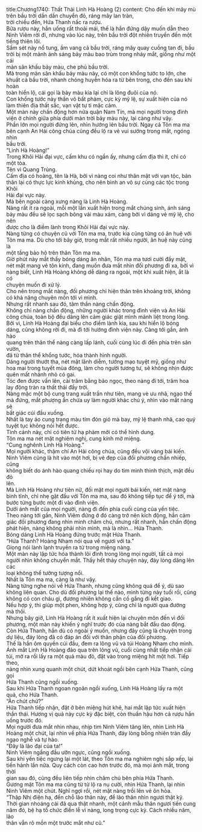 title:Chương1740: Thất Thải Linh Hà Hoàng (2)
content:
Cho đến khi mây mù trên bầu trời dần dần chuyển đỏ, ráng mây lan tràn,<br>trời chiều đến, Hứa Thanh nấc ra rượu.<br>Bữa rượu này, hắn uống rất thoải mái, thế là hắn đứng dậy muốn dẫn theo<br>Ninh Viêm rời đi, nhưng vào lúc này, trên bầu trời đột nhiên truyền đến một<br>tiếng thiên lôi.<br>Sấm sét này nổ tung, ầm vang cả bầu trời, ráng mây quay cuồng tan đi, bầu<br>trời bị một mảnh ánh sáng bảy màu bao trùm trong nháy mắt, giống như một cái<br>màn sân khấu bảy màu, che phủ bầu trời.<br>Mà trong màn sân khấu bảy màu này, có một con khổng tước to lớn, che<br>khuất cả bầu trời, nhanh chóng huyễn hóa ra từ bên trong, cho đến sau khi hoàn<br>toàn hiển lộ, cái gọi là bảy màu kia lại chỉ là lông đuôi của nó.<br>Con khổng tước này thần võ bất phàm, cực kỳ mỹ lệ, sự xuất hiện của nó<br>làm thiên địa thất sắc, vạn vật tự ti mặc cảm.<br>Một màn này chấn động hơn nửa quận Nam Tín, mà mọi người trong đình<br>viện ở chính giữa phía dưới màn trời bảy màu này, lại càng như vậy.<br>Phần lớn mọi người đứng lên, nhìn hướng lên bầu trời. Ngay cả Tôn ma ma<br>bên cạnh An Hải công chúa cũng đều lộ ra vẻ vui sướng trong mắt, ngóng nhìn<br>bầu trời.<br>“Linh Hà Hoàng!”<br>Trong Khôi Hải đại vực, cấm khu có ngần ấy, nhưng cấm địa thì ít, chỉ có<br>một tòa.<br>Tên vì Quang Trủng.<br>Cấm địa có hoàng, tên là Hà, bởi vì nàng coi như thân mật với vạn tộc, bản<br>thân lại có thực lực kinh khủng, cho nên bình an vô sự cùng các tộc trong Khôi<br>Hải đại vực này.<br>Mà bên ngoài càng xưng nàng là Linh Hà Hoàng.<br>Nàng rất ít ra ngoài, mỗi một lần xuất hiện trong mắt chúng sinh, ánh sáng<br>bảy màu đều sẽ lọc sạch bông vải màu xám, càng bởi vì dáng vẻ mỹ lệ, cho nên<br>được cho là điềm lành trong Khôi Hải đại vực này.<br>Nàng từng có chuyện cũ với Tôn ma ma, trước kia cũng từng có ân huệ với<br>Tôn ma ma. Dù cho tới bây giờ, trong mắt rất nhiều người, ân huệ này cũng là<br>một tầng bảo hộ trên thân Tôn ma ma.<br>Giờ phút này mắt thấy bóng dáng ân nhân, Tôn ma ma tươi cười đầy mặt,<br>nét mặt mang vẻ tôn kính, đang muốn đưa mắt nhìn đối phương đi xa, bởi vì<br>nàng biết, Linh Hà Hoàng không dễ dàng ra ngoài, một khi xuất hiện, ắt là có<br>chuyện muốn đi xử lý.<br>Cho nên trong mắt nàng, đối phương chỉ hiện thân trên khoảng trời, không<br>có khả năng chuyên môn tới vì mình.<br>Nhưng rất nhanh sau đó, tâm thần nàng chấn động.<br>Không chỉ nàng chấn động, những người khác trong đình viện và An Hải<br>công chúa, toàn bộ đều dâng lên cảm giác giật mình mãnh liệt trong lòng.<br>Bởi vì, Linh Hà Hoàng đại biểu cho điềm lành kia, sau khi hiển lộ bóng<br>dáng, cũng không rời đi, mà đi tới hướng đình viện này. Càng tới gần, ánh hào<br>quang trên thân thể nàng càng lấp lánh, cuối cùng lúc đi đến phía trên sân vườn,<br>đã từ thân thể khổng tước, hóa thành hình người.<br>Dáng người thướt tha, nét mặt lãnh diễm, tướng mạo tuyệt mỹ, giống như<br>hoa mai trong tuyết mùa đông, làm cho người tương tư, sẽ không nhịn được<br>quên mất nhánh nhỏ có gai.<br>Tóc đen được vấn lên, cài trâm bằng bảo ngọc, theo nàng đi tới, trâm hoa<br>lay động tràn ra thất thải đầy trời.<br>Nàng mặc một bộ cung trang xuất trần như tiên, mang vè ưu nhã, ngạo thế<br>mà đứng, mắt phượng ẩn chứa uy làm người khác chú ý, nhìn vào mắt nàng sẽ<br>bất giác cúi đầu xuống.<br>Nhất là tay áo cung trang màu tím đón gió mà bay, mỹ lệ thanh nhã, cao quý<br>tuyệt tục không nói hết được.<br>Tình cảnh này, chỉ có tiên tử hạ phàm mới có thể hình dung.<br>Tôn ma ma nét mặt nghiêm nghị, cung kính mở miệng.<br>“Cung nghênh Linh Hà Hoàng.”<br>Mọi người khác, thậm chí An Hải công chúa, cũng đều vội vàng bái kiến.<br>Ninh Viêm cũng là hít vào một hơi, bị vẻ đẹp của đối phương chấn nhiếp, cũng<br>không biết do ánh hào quang chiếu rọi hay do tim mình thình thịch, mặt đều đỏ<br>lên.<br>Mà Linh Hà Hoàng như tiên nữ, đối mặt mọi người bái kiến, nét mặt nàng<br>bình tĩnh, chỉ nhẹ gật đầu với Tôn ma ma, sau đó không tiếp tục để ý tới, mà<br>bước từng bước một đi vào đình viện.<br>Dưới ánh mắt của mọi người, nàng đi đến phía cuối cùng của yến tiệc.<br>Theo nàng tới gần, Ninh Viêm đứng ở đó càng trở nên kích động, hắn cảm<br>giác đối phương đang nhìn mình chăm chú, nhưng rất nhanh, hắn chấn động<br>phát hiện, nàng không phải nhìn mình, mà là nhìn… Hứa Thanh.<br>Bóng dáng Linh Hà Hoàng đứng trước mặt Hứa Thanh.<br>“Hứa Thanh? Hoàng Nham nói qua về ngươi với ta.”<br>Giọng nói lành lạnh truyền ra từ trong miệng nàng.<br>Một màn này lập tức hóa thành lôi đình trong lòng mọi người, tất cả mọi<br>người nhìn không chuyển mắt. Thấy hết thảy chuyện này, đáy lòng dâng lên các<br>loại không thể tưởng tượng nổi.<br>Nhất là Tôn ma ma, càng là như vậy.<br>Nàng từng nghe nói về Hứa Thanh, nhưng cũng không quá để ý, dù sao<br>không liên quan. Cho dù đối phương lại thế nào, mình từng này tuổi rồi, cũng<br>không có con cháu gì, đương nhiên không cần cố gắng đi kết giao.<br>Nếu hợp ý, thì giúp một phen, không hợp ý, cũng chỉ là người qua đường<br>mà thôi.<br>Nhưng bây giờ, Linh Hà Hoàng rất ít xuất hiện lại chuyên môn đến vì đối<br>phương, một màn này khiến ý nghĩ trước đó của nàng bắt đầu dao động.<br>Còn Hứa Thanh, hắn dù có ngoài ý muốn, nhưng đây cũng là chuyện trong<br>dự liệu, đáy lòng đã có đáp án đối với thân phận của đối phương.<br>Thế là hắn ôm quyền cúi đầu, đem ra lông vũ và túi Hoàng Nham cho mình.<br>Ánh mắt Linh Hà Hoàng đảo qua trên lông vũ, cuối cùng nhất tiếp nhận cái<br>túi, mở ra rồi lấy ra một quả màu đỏ, đặt vào trong miệng hít một hơi. Tiếp theo,<br>nàng nhìn xung quanh một chút, dứt khoát ngồi bên cạnh Hứa Thanh, cũng gọi<br>Hứa Thanh cũng ngồi xuống.<br>Sau khi Hứa Thanh ngoan ngoãn ngồi xuống, Linh Hà Hoàng lấy ra một<br>quả, cho Hứa Thanh.<br>“Ăn chút chứ?”<br>Hứa Thanh tiếp nhận, đặt ở bên miệng hút khẽ, hai mắt lập tức xuất hiện<br>thần thái. Hương vị quả này cực kỳ đặc biệt, còn thuần hậu hơn cả rượu hắn<br>uống trước đó.<br>Mọi người đưa mắt nhìn nhau, nhịp tim Ninh Viêm tăng lên, nhìn Linh Hà<br>Hoàng một chút, lại nhìn về phía Hứa Thanh, đáy lòng bỗng nhiên tràn đầy<br>ngạo nghễ và tự hào.<br>“Đây là lão đại của ta!”<br>Ninh Viêm ngẩng đầu ưỡn ngực, cũng ngồi xuống.<br>Sau khi yến tiệc ngưng lại một lát, theo Tôn ma ma nghiêm nghị sắp xếp, lại<br>tiến hành lần nữa. Quy cách còn cao hơn trước đó, mà mọi ánh mắt, trong thời<br>gian sau đó, cũng đều liên tiếp nhìn chăm chú bên phía Hứa Thanh.<br>Gương mặt Tôn ma ma cũng từ từ lộ ra nụ cười, nhìn Hứa Thanh, lại nhìn<br>Ninh Viêm một chút. Nghĩ ngợi rồi, nét mặt nàng trồi lên vẻ ôn hòa.<br>“Thập Nhị điện hạ, đến chỗ lão thân này, để lão thân nhìn ngươi thật kỹ.<br>Thời gian nhoáng cái đã qua thật nhanh, một cảnh mẫu thân ngươi tiến cung<br>năm đó, bệ hạ tổ chức điển lễ vì nàng, long trọng cực kỳ. Cách nhiều năm, lão<br>thân vẫn rõ mồn một trước mắt như cũ.”